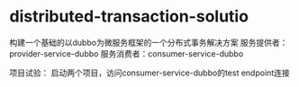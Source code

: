 # distributed-transaction-solutio
构建一个基础的以dubbo为微服务框架的一个分布式事务解决方案
服务提供者：provider-service-dubbo    服务消费者：consumer-service-dubbo

项目试验：
 启动两个项目，访问consumer-service-dubbo的test endpoint连接